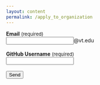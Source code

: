 ```yaml
---
layout: content
permalink: /apply_to_organization
---
```


<b>Email</b> <font size="2.5rem"> (required) </font><br>
<input class="rounded" type="email" name="_replyto" placeholder="" id="email_field" required>@vt.edu<br><br>
<b>GitHub Username</b> <font size="2.5rem"> (required) </font><br>
<input class="rounded" tpye="subject" name="subject" placeholder="" id="username_field" required><br><br>
<input type="submit" value="Send">
<input type="hidden" name="_next" value="{{ site.baseurl }}{% link submit_success.md %}" />
